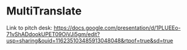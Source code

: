 # MultiTranslate

Link to pitch desk: https://docs.google.com/presentation/d/1PLUEEo-71vShADdookUPET09OiVJi5gm/edit?usp=sharing&ouid=116235103485913048048&rtpof=true&sd=true
